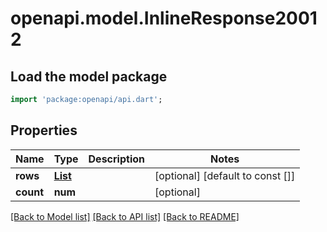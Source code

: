# openapi.model.InlineResponse20012

## Load the model package
```dart
import 'package:openapi/api.dart';
```

## Properties
Name | Type | Description | Notes
------------ | ------------- | ------------- | -------------
**rows** | [**List<ChronicDiseaseEnum>**](ChronicDiseaseEnum.md) |  | [optional] [default to const []]
**count** | **num** |  | [optional] 

[[Back to Model list]](../README.md#documentation-for-models) [[Back to API list]](../README.md#documentation-for-api-endpoints) [[Back to README]](../README.md)


